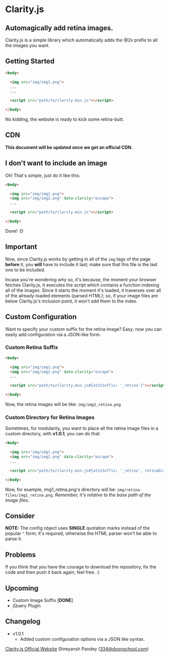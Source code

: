 # Clarity.js
## Automagically add retina images.

Clarity.js is a simple library which automatically adds the @2x prefix to all the images you want.

## Getting Started

```html
<body>

  <img src="img/img1.png">
  ...
  ...

  <script src="path/to/clarity.min.js"></script>

</body>
```
No kidding, the website is ready to kick some retina-butt.

## CDN
**This document will be updated once we get an official CDN.**

## I don't want to include an image
Oh! That's simple, just do it like this:

```html
<body>

  <img src="img/img1.png">
  <img src="img/img2.png" data-clarity="escape">
  ...

  <script src="path/to/clarity.min.js"></script>

</body>
```
Done! :D

## Important
Now, since Clarity.js works by getting in all of the `img` tags of the page **before** it, you **will** have to include it last; make sure that this file is the last one to be included.

Incase you're wondering why so, it's because, the moment your browser fetches Clarity.js, it executes the script which contains a function indexing all of the images. Since it starts the moment it's loaded, it traverses over all of the already-loaded elements (parsed HTML); so, if your image files are below Clarity.js's inclusion point, it won't add them to the index.

## Custom Configuration
Want to specify your custom suffix for the retina image? Easy; now you can easily add configuration via a JSON-like form.

### Custom Retina Suffix
```html
<body>

  <img src="img/img1.png">
  <img src="img/img2.png" data-clarity="escape">
  ...

  <script src="path/to/clarity.min.js#{at2xSuffix: '_retina'}"></script>

</body>
```
Now, the retina images will be like: `img/img1_retina.png`

### Custom Directory for Retina Images
Sometimes, for modularity, you want to place all the retina image files in a custom directory, with **v1.0.1**, you can do that:

```html
<body>

  <img src="img/img1.png">
  <img src="img/img2.png" data-clarity="escape">
  ...

  <script src="path/to/clarity.min.js#{at2xSuffix: '_retina', retinaDir: 'retina-files'}"></script>

</body>
```
Now, for example, img1_retina.png's directory will be: `img/retina-files/img1_retina.png`. *Remember, it's relative to the base path of the image files.*

## Consider
**NOTE:** The config object uses **SINGLE** quotation marks instead of the popular `"` form; it's required, otherwise the HTML parser won't be able to parse it.

## Problems
If you think that you have the courage to download the repository, fix the code and then push it back again, feel free. :)

## Upcoming
- Custom Image Suffix [**DONE**]
- jQuery Plugin

## Changelog
- v1.0.1
    - Added custom configuration options via a JSON like syntax.

[Clarity.js Official Website](http://isomr.co/clarityjs)
Shreyansh Pandey ([334@doonschool.com](mailto:334@doonschool.com))
